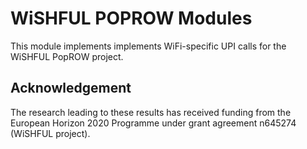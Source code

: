WiSHFUL POPROW Modules
======================

This module implements implements WiFi-specific UPI calls for the WiSHFUL PopROW project.

## Acknowledgement

The research leading to these results has received funding from the European
Horizon 2020 Programme under grant agreement n645274 (WiSHFUL project).
